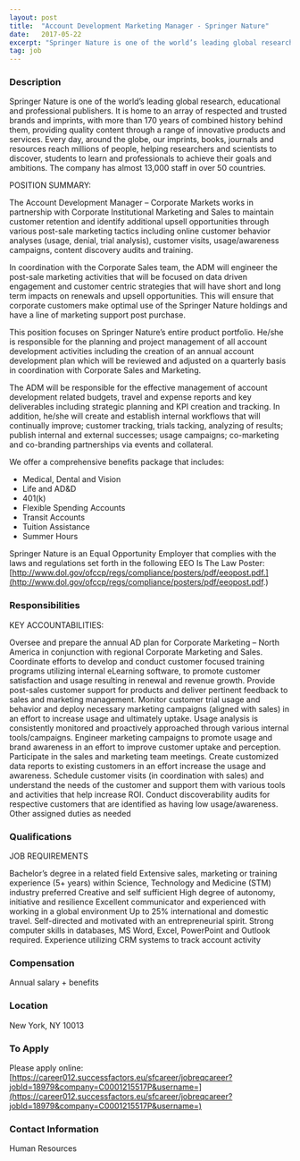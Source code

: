```yaml
---
layout: post
title:  "Account Development Marketing Manager - Springer Nature"
date:   2017-05-22
excerpt: "Springer Nature is one of the world’s leading global research, educational and professional publishers. It is home to an array of respected and trusted brands and imprints, with more than 170 years of combined history behind them, providing quality content through a range of innovative products and services. Every day,..."
tag: job
---
```


### Description   

Springer Nature is one of the world’s leading global research, educational and professional publishers. It is home to an array of respected and trusted brands and imprints, with more than 170 years of combined history behind them, providing quality content through a range of innovative products and services. Every day, around the globe, our imprints, books, journals and resources reach millions of people, helping researchers and scientists to discover, students to learn and professionals to achieve their goals and ambitions. The company has almost 13,000 staff in over 50 countries.

POSITION SUMMARY:
                                                                                                                                              
The Account Development Manager – Corporate Markets works in partnership with Corporate Institutional Marketing and Sales to maintain customer retention and identify additional upsell opportunities through various post-sale marketing tactics including online customer behavior analyses (usage, denial, trial analysis), customer visits, usage/awareness campaigns, content discovery audits and training. 
 
In coordination with the Corporate Sales team, the ADM will engineer the post-sale marketing activities that will be focused on data driven engagement and customer centric strategies that will have short and long term impacts on renewals and upsell opportunities. This will ensure that corporate customers make optimal use of the Springer Nature holdings and have a line of marketing support post purchase.
 
This position focuses on Springer Nature’s entire product portfolio. He/she is responsible for the planning and project management of all account development activities including the creation of an annual account development plan which will be reviewed and adjusted on a quarterly basis in coordination with Corporate Sales and Marketing.
 
The ADM will be responsible for the effective management of account development related budgets, travel and expense reports and key deliverables including strategic planning and KPI creation and tracking. In addition, he/she will create and establish internal workflows that will continually improve; customer tracking, trials tacking, analyzing of results; publish internal and external successes; usage campaigns; co-marketing and co-branding partnerships via events and collateral.
 
We offer a comprehensive benefits package that includes:
 
- Medical, Dental and Vision
- Life and AD&D
- 401(k)
- Flexible Spending Accounts
- Transit Accounts
- Tuition Assistance
- Summer Hours
 
Springer Nature is an Equal Opportunity Employer that complies with the laws and regulations set forth in the following EEO Is The Law Poster:
[http://www.dol.gov/ofccp/regs/compliance/posters/pdf/eeopost.pdf.](http://www.dol.gov/ofccp/regs/compliance/posters/pdf/eeopost.pdf.)


### Responsibilities   

KEY ACCOUNTABILITIES:
 
Oversee and prepare the annual AD plan for Corporate Marketing – North America in conjunction with regional Corporate Marketing and Sales.
Coordinate efforts to develop and conduct customer focused training programs utilizing internal eLearning software, to promote customer satisfaction and usage resulting in renewal and revenue growth.
Provide post-sales customer support for products and deliver pertinent feedback to sales and marketing management.
Monitor customer trial usage and behavior and deploy necessary marketing campaigns (aligned with sales) in an effort to increase usage and ultimately uptake.
Usage analysis is consistently monitored and proactively approached through various internal tools/campaigns.
Engineer marketing campaigns to promote usage and brand awareness in an effort to improve customer uptake and perception.
Participate in the sales and marketing team meetings.
Create customized data reports to existing customers in an effort increase the usage and awareness.
Schedule customer visits (in coordination with sales) and understand the needs of the customer and support them with various tools and activities that help increase ROI.
Conduct discoverability audits for respective customers that are identified as having low usage/awareness.
Other assigned duties as needed


### Qualifications   

JOB REQUIREMENTS
 
Bachelor’s degree in a related field
Extensive sales, marketing or training experience (5+ years) within Science, Technology and Medicine (STM) industry preferred
Creative and self sufficient
High degree of autonomy, initiative and resilience
Excellent communicator and experienced with working in a global environment
Up to 25% international and domestic travel.
Self-directed and motivated with an entrepreneurial spirit.
Strong computer skills in databases, MS Word, Excel, PowerPoint and Outlook required.
Experience utilizing CRM systems to track account activity


### Compensation   

Annual salary + benefits


### Location   

New York, NY 10013




### To Apply   

Please apply online:
[https://career012.successfactors.eu/sfcareer/jobreqcareer?jobId=18979&company=C0001215517P&username=](https://career012.successfactors.eu/sfcareer/jobreqcareer?jobId=18979&company=C0001215517P&username=)




### Contact Information   

Human Resources

